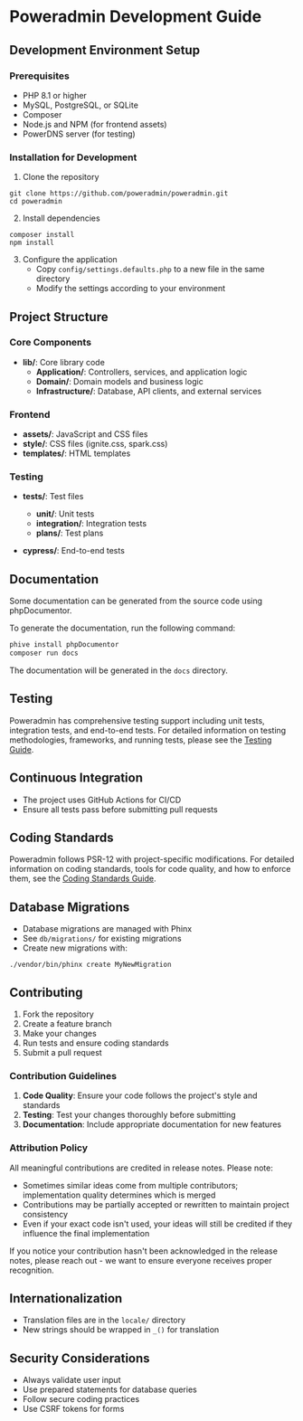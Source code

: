 # Poweradmin Development Guide

## Development Environment Setup

### Prerequisites
- PHP 8.1 or higher
- MySQL, PostgreSQL, or SQLite
- Composer
- Node.js and NPM (for frontend assets)
- PowerDNS server (for testing)

### Installation for Development
1. Clone the repository
```
git clone https://github.com/poweradmin/poweradmin.git
cd poweradmin
```

2. Install dependencies
```
composer install
npm install
```

3. Configure the application
   - Copy `config/settings.defaults.php` to a new file in the same directory
   - Modify the settings according to your environment

## Project Structure

### Core Components
- **lib/**: Core library code
  - **Application/**: Controllers, services, and application logic
  - **Domain/**: Domain models and business logic
  - **Infrastructure/**: Database, API clients, and external services

### Frontend
- **assets/**: JavaScript and CSS files
- **style/**: CSS files (ignite.css, spark.css)
- **templates/**: HTML templates

### Testing
- **tests/**: Test files
  - **unit/**: Unit tests
  - **integration/**: Integration tests
  - **plans/**: Test plans

- **cypress/**: End-to-end tests

## Documentation

Some documentation can be generated from the source code using phpDocumentor.

To generate the documentation, run the following command:

```bash
phive install phpDocumentor
composer run docs
```

The documentation will be generated in the `docs` directory.

## Testing

Poweradmin has comprehensive testing support including unit tests, integration tests, and end-to-end tests. For detailed information on testing methodologies, frameworks, and running tests, please see the [Testing Guide](testing.md).

## Continuous Integration
- The project uses GitHub Actions for CI/CD
- Ensure all tests pass before submitting pull requests

## Coding Standards
Poweradmin follows PSR-12 with project-specific modifications. For detailed information on coding standards, tools for code quality, and how to enforce them, see the [Coding Standards Guide](coding-standards.md).

## Database Migrations
- Database migrations are managed with Phinx
- See `db/migrations/` for existing migrations
- Create new migrations with:
```
./vendor/bin/phinx create MyNewMigration
```

## Contributing
1. Fork the repository
2. Create a feature branch
3. Make your changes
4. Run tests and ensure coding standards
5. Submit a pull request

### Contribution Guidelines

1. **Code Quality**: Ensure your code follows the project's style and standards
2. **Testing**: Test your changes thoroughly before submitting
3. **Documentation**: Include appropriate documentation for new features

### Attribution Policy

All meaningful contributions are credited in release notes. Please note:

- Sometimes similar ideas come from multiple contributors; implementation quality determines which is merged
- Contributions may be partially accepted or rewritten to maintain project consistency
- Even if your exact code isn't used, your ideas will still be credited if they influence the final implementation

If you notice your contribution hasn't been acknowledged in the release notes, please reach out - we want to ensure everyone receives proper recognition.

## Internationalization
- Translation files are in the `locale/` directory
- New strings should be wrapped in `_()` for translation

## Security Considerations
- Always validate user input
- Use prepared statements for database queries
- Follow secure coding practices
- Use CSRF tokens for forms

